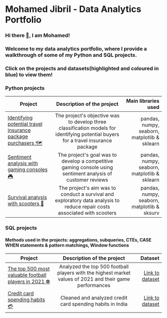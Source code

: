 # Mohamed Jibril - Data Analytics Portfolio
### Hi there 👋, I am Mohamed! 

### Welcome to my data analytics portfolio, where I provide a walkthrough of some of my Python and SQL projects.


### Click on the projects and datasets(highlighted and coloured in blue) to view them!




### Python projects

| Project        | Description of the project           | Main libraries used  |
| ------------- |:-------------:| -----:|
| [Identifying potential travel insurance package purchasers 🗺](https://github.com/jibmo22/data-analytics-portfolio/blob/main/Identifying%20potential%20travel%20insurance%20package%20purchasers.ipynb)     | The project's objective was to develop three classification models for identifying potential buyers for a travel insurance package |pandas, numpy, seaborn, matplotlib & sklearn|
| [Sentiment analysis with gaming consoles 🎮](https://github.com/jibmo22/data-analytics-portfolio/blob/main/Sentiment%20analysis%20with%20gaming%20consoles.ipynb)      | The project's goal was to develop a competitive gaming console using sentiment analysis of customer reviews        |pandas, numpy, seaborn, matplotlib & sklearn|
| [Survival analysis with scooters 🛴](https://github.com/jibmo22/data-analytics-portfolio/blob/main/Survival%20analysis%20with%20scooters.ipynb) | The project's aim was to conduct a survival and exploratory data analysis to reduce repair costs associated with scooters|pandas, numpy, seaborn, matplotlib & sksurv|



### SQL projects
#### Methods used in the projects: aggregations, subqueries, CTEs, CASE WHEN statements & pattern matchings, Window functions

| Project        | Description of the project           | Dataset  |
| ------------- |:-------------:| -----:|
| [The top 500 most valuable football players in 2021 ⚽️](https://github.com/jibmo22/data-analytics-portfolio/blob/main/Football%20players%20market%20value%20analysis.sql) |Analyzed the top 500 football players with the highest market values of 2021 and their game performances|[Link to dataset](https://www.kaggle.com/datasets/sanjeetsinghnaik/most-expensive-footballers-2021)|
[Credit card spending habits 💳](https://github.com/jibmo22/data-analytics-portfolio/blob/main/transactions.sql) |Cleaned and analyzed credit card spending habits in India|[Link to dataset](https://www.kaggle.com/datasets/thedevastator/analyzing-credit-card-spending-habits-in-india)|
